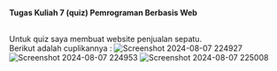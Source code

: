 **Tugas Kuliah 7 (quiz) Pemrograman Berbasis Web** <br><br>

Untuk quiz saya membuat website penjualan sepatu.<br>
Berikut adalah cuplikannya :
![Screenshot 2024-08-07 224927](https://github.com/user-attachments/assets/db516ef6-0cb7-4bb6-af0e-e61597c5dfb5)
![Screenshot 2024-08-07 224953](https://github.com/user-attachments/assets/fd9d48ec-ff6d-4de6-97f3-b9d544b36d5f)
![Screenshot 2024-08-07 225008](https://github.com/user-attachments/assets/b553d456-20be-4161-8f75-614734c3a1f2)

